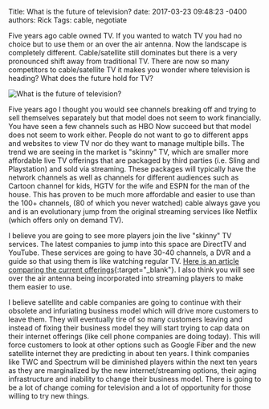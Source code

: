 Title: What is the future of television?
date: 2017-03-23 09:48:23 -0400
authors: Rick
Tags: cable, negotiate

Five years ago cable owned TV. If you wanted to watch TV you had no choice but to use them or an over the air antenna. Now the landscape is completely different. Cable/satellite still dominates but there is a very pronounced shift away from traditional TV. There are now so many competitors to cable/satellite TV it makes you wonder where television is heading? What does the future hold for TV?
<!-- PELICAN_END_SUMMARY -->

<img src="../../images/blog/future-of-tv/skyscrapers-1805227_1280_350.jpg" alt="What is the future of television?" class="image-responsive image-center" markdown=1>

Five years ago I thought you would see channels breaking off and trying to sell themselves separately but that model does not seem to work financially. You have seen a few channels such as HBO Now succeed but that model does not seem to work either. People do not want to go to different apps and websites to view TV nor do they want to manage multiple bills. The trend we are seeing in the market is "skinny" TV, which are smaller more affordable live TV offerings that are packaged by third parties (i.e. Sling and Playstation) and sold via streaming. These packages will typically have the network channels as well as channels for different audiences such as Cartoon channel for kids, HGTV for the wife and ESPN for the man of the house. This has proven to be much more affordable and easier to use than the 100+ channels, (80 of which you never watched) cable always gave you and is an evolutionary jump from the original streaming services like Netflix (which offers only on demand TV).

I believe you are going to see more players join the live "skinny" TV services. The latest companies to jump into this space are DirectTV and YouTube. These services are going to have 30-40 channels, a DVR and a guide so that using them is like watching regular TV. [Here is an article comparing the current offerings](http://www.cbsnews.com/news/tv-streaming-services-directtv-sling-playstation-vue-cbs-all-access-cbsn-compare){:target="_blank"}. I also think you will see over the air antenna being incorporated into streaming players to make them easier to use.

I believe satellite and cable companies are going to continue with their obsolete and infuriating business model which will drive more customers to leave them. They will eventually tire of so many customers leaving and instead of fixing their business model they will start trying to cap data on their internet offerings (like cell phone companies are doing today). This will force customers to look at other options such as Google Fiber and the new satellite internet they are predicting in about ten years. I think companies like TWC and Spectrum will be diminished players within the next ten years as they are marginalized by the new internet/streaming options, their aging infrastructure and inability to change their business model. There is going to be a lot of change coming for television and a lot of opportunity for those willing to try new things.